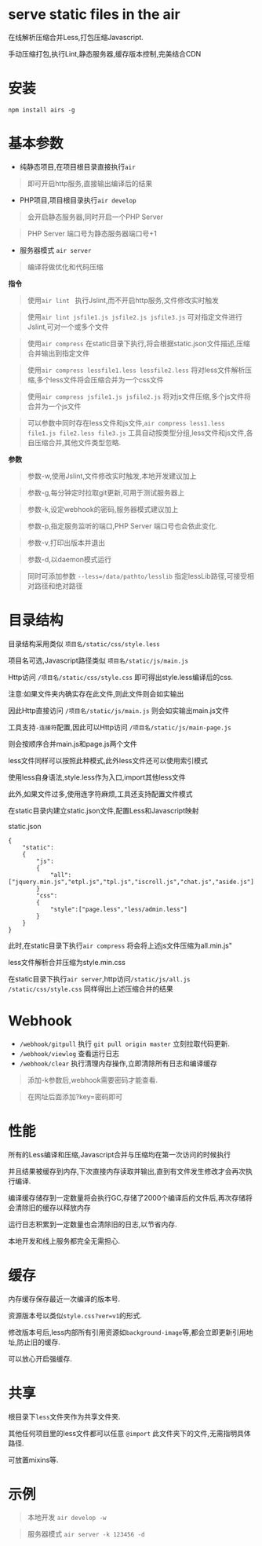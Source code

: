
# serve static files in the air

在线解析压缩合并Less,打包压缩Javascript.

手动压缩打包,执行Lint,静态服务器,缓存版本控制,完美结合CDN

# 安装
`npm install airs -g`

# 基本参数
* 纯静态项目,在项目根目录直接执行`air`

> 即可开启http服务,直接输出编译后的结果

* PHP项目,项目根目录执行`air develop`

> 会开启静态服务器,同时开启一个PHP Server

> PHP Server 端口号为静态服务器端口号+1

* 服务器模式 `air server`

> 编译将做优化和代码压缩

**指令**

> 使用`air lint ` 执行Jslint,而不开启http服务,文件修改实时触发

> 使用`air lint jsfile1.js jsfile2.js jsfile3.js` 可对指定文件进行Jslint,可对一个或多个文件

> 使用`air compress` 在static目录下执行,将会根据static.json文件描述,压缩合并输出到指定文件

> 使用`air compress lessfile1.less lessfile2.less` 将对less文件解析压缩,多个less文件将会压缩合并为一个css文件

> 使用`air compress jsfile1.js jsfile2.js` 将对js文件压缩,多个js文件将合并为一个js文件

> 可以参数中同时存在less文件和js文件,`air compress less1.less file1.js file2.less file3.js`
> 工具自动按类型分组,less文件和js文件,各自压缩合并,其他文件类型忽略.

**参数**

> 参数-w,使用Jslint,文件修改实时触发,本地开发建议加上

> 参数-g,每分钟定时拉取git更新,可用于测试服务器上

> 参数-k,设定webhook的密码,服务器模式建议加上

> 参数-p,指定服务监听的端口,PHP Server 端口号也会依此变化.

> 参数-v,打印出版本并退出

> 参数-d,以daemon模式运行

> 同时可添加参数 `--less=/data/pathto/lesslib` 指定lessLib路径,可接受相对路径和绝对路径


# 目录结构
目录结构采用类似 `项目名/static/css/style.less`

项目名可选,Javascript路径类似 `项目名/static/js/main.js`

Http访问 `/项目名/static/css/style.css` 即可得出style.less编译后的css.

注意:如果文件夹内确实存在此文件,则此文件则会如实输出

因此Http直接访问 `/项目名/static/js/main.js` 则会如实输出main.js文件	

工具支持`-连接符`配置,因此可以Http访问 `/项目名/static/js/main-page.js`	

则会按顺序合并main.js和page.js两个文件	

less文件同样可以按照此种模式,此外less文件还可以使用索引模式

使用less自身语法,style.less作为入口,import其他less文件

此外,如果文件过多,使用连字符麻烦,工具还支持配置文件模式

在static目录内建立static.json文件,配置Less和Javascript映射

static.json

```
{
	"static":
	{
		"js":
		{
			"all":["jquery.min.js","etpl.js","tpl.js","iscroll.js","chat.js","aside.js"]
		}
		"css":
		{
			"style":["page.less","less/admin.less"]
		}
	}
}
```
此时,在static目录下执行`air compress` 将会将上述js文件压缩为all.min.js"

less文件解析合并压缩为style.min.css

在static目录下执行`air server`,http访问`/static/js/all.js` `/static/css/style.css` 同样得出上述压缩合并的结果


# Webhook
* `/webhook/gitpull` 执行 `git pull origin master` 立刻拉取代码更新.
* `/webhook/viewlog` 查看运行日志
* `/webhook/clear` 执行清理内存操作,立即清除所有日志和编译缓存

> 添加-k参数后,webhook需要密码才能查看.

> 在网址后面添加?key=密码即可


# 性能
所有的Less编译和压缩,Javascript合并与压缩均在第一次访问的时候执行

并且结果被缓存到内存,下次直接内存读取并输出,直到有文件发生修改才会再次执行编译.

编译缓存储存到一定数量将会执行GC,存储了2000个编译后的文件后,再次存储将会清除旧的缓存以释放内存

运行日志积累到一定数量也会清除旧的日志,以节省内存.

本地开发和线上服务都完全无需担心.

# 缓存
内存缓存保存最近一次编译的版本号.

资源版本号以类似`style.css?ver=v1`的形式.

修改版本号后,less内部所有引用资源如`background-image`等,都会立即更新引用地址,防止旧的缓存.

可以放心开启强缓存.

# 共享
根目录下`less`文件夹作为共享文件夹.

其他任何项目里的less文件都可以任意 `@import` 此文件夹下的文件,无需指明具体路径.

可放置mixins等.



# 示例

> 本地开发 `air develop -w`

> 服务器模式 `air server -k 123456 -d`

